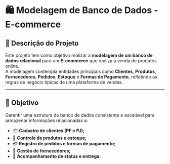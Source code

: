 # 🛍️ Modelagem de Banco de Dados - E-commerce

## 📘 Descrição do Projeto

Este projeto tem como objetivo realizar a **modelagem de um banco de dados relacional** para um **E-commerce** que realiza a venda de produtos online.  
A modelagem contempla entidades principais como **Clientes**, **Produtos**, **Fornecedores**, **Pedidos**, **Estoque** e **Formas de Pagamento**, refletindo as regras de negócio típicas de uma plataforma de vendas.

---

## 🎯 Objetivo

Garantir uma estrutura de banco de dados consistente e escalável para armazenar informações relacionadas a:

- 📦 **Cadastro de clientes (PF e PJ);**  
- 🧾 **Controle de produtos e estoque;**  
- 💳 **Registro de pedidos e formas de pagamento;**  
- 🏢 **Gestão de fornecedores;**  
- 🚚 **Acompanhamento de status e entrega.**


